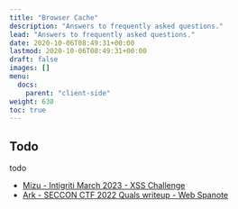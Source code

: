 ```yaml
---
title: "Browser Cache"
description: "Answers to frequently asked questions."
lead: "Answers to frequently asked questions."
date: 2020-10-06T08:49:31+00:00
lastmod: 2020-10-06T08:49:31+00:00
draft: false
images: []
menu:
  docs:
    parent: "client-side"
weight: 630
toc: true
---
```


## Todo

todo

- [Mizu -  Intigriti March 2023 - XSS Challenge](https://mizu.re/post/intigriti-march-2023-xss-challenge)
- [Ark - SECCON CTF 2022 Quals writeup - Web Spanote](https://blog.arkark.dev/2022/11/18/seccon-en/#web-spanote)